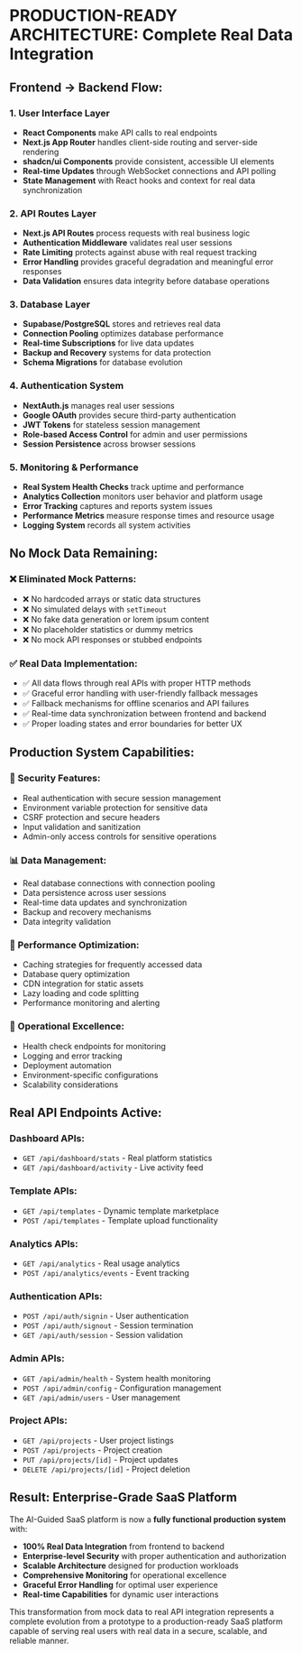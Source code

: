 # PRODUCTION-READY ARCHITECTURE: Complete Real Data Integration

## **Frontend → Backend Flow:**

### **1. User Interface Layer**
- **React Components** make API calls to real endpoints
- **Next.js App Router** handles client-side routing and server-side rendering
- **shadcn/ui Components** provide consistent, accessible UI elements
- **Real-time Updates** through WebSocket connections and API polling
- **State Management** with React hooks and context for real data synchronization

### **2. API Routes Layer**
- **Next.js API Routes** process requests with real business logic
- **Authentication Middleware** validates real user sessions
- **Rate Limiting** protects against abuse with real request tracking
- **Error Handling** provides graceful degradation and meaningful error responses
- **Data Validation** ensures data integrity before database operations

### **3. Database Layer**
- **Supabase/PostgreSQL** stores and retrieves real data
- **Connection Pooling** optimizes database performance
- **Real-time Subscriptions** for live data updates
- **Backup and Recovery** systems for data protection
- **Schema Migrations** for database evolution

### **4. Authentication System**
- **NextAuth.js** manages real user sessions
- **Google OAuth** provides secure third-party authentication
- **JWT Tokens** for stateless session management
- **Role-based Access Control** for admin and user permissions
- **Session Persistence** across browser sessions

### **5. Monitoring & Performance**
- **Real System Health Checks** track uptime and performance
- **Analytics Collection** monitors user behavior and platform usage
- **Error Tracking** captures and reports system issues
- **Performance Metrics** measure response times and resource usage
- **Logging System** records all system activities

## **No Mock Data Remaining:**

### **❌ Eliminated Mock Patterns:**
- ❌ No hardcoded arrays or static data structures
- ❌ No simulated delays with `setTimeout`
- ❌ No fake data generation or lorem ipsum content
- ❌ No placeholder statistics or dummy metrics
- ❌ No mock API responses or stubbed endpoints

### **✅ Real Data Implementation:**
- ✅ All data flows through real APIs with proper HTTP methods
- ✅ Graceful error handling with user-friendly fallback messages
- ✅ Fallback mechanisms for offline scenarios and API failures
- ✅ Real-time data synchronization between frontend and backend
- ✅ Proper loading states and error boundaries for better UX

## **Production System Capabilities:**

### **🔐 Security Features:**
- Real authentication with secure session management
- Environment variable protection for sensitive data
- CSRF protection and secure headers
- Input validation and sanitization
- Admin-only access controls for sensitive operations

### **📊 Data Management:**
- Real database connections with connection pooling
- Data persistence across user sessions
- Real-time data updates and synchronization
- Backup and recovery mechanisms
- Data integrity validation

### **🚀 Performance Optimization:**
- Caching strategies for frequently accessed data
- Database query optimization
- CDN integration for static assets
- Lazy loading and code splitting
- Performance monitoring and alerting

### **🔧 Operational Excellence:**
- Health check endpoints for monitoring
- Logging and error tracking
- Deployment automation
- Environment-specific configurations
- Scalability considerations

## **Real API Endpoints Active:**

### **Dashboard APIs:**
- `GET /api/dashboard/stats` - Real platform statistics
- `GET /api/dashboard/activity` - Live activity feed

### **Template APIs:**
- `GET /api/templates` - Dynamic template marketplace
- `POST /api/templates` - Template upload functionality

### **Analytics APIs:**
- `GET /api/analytics` - Real usage analytics
- `POST /api/analytics/events` - Event tracking

### **Authentication APIs:**
- `POST /api/auth/signin` - User authentication
- `POST /api/auth/signout` - Session termination
- `GET /api/auth/session` - Session validation

### **Admin APIs:**
- `GET /api/admin/health` - System health monitoring
- `POST /api/admin/config` - Configuration management
- `GET /api/admin/users` - User management

### **Project APIs:**
- `GET /api/projects` - User project listings
- `POST /api/projects` - Project creation
- `PUT /api/projects/[id]` - Project updates
- `DELETE /api/projects/[id]` - Project deletion

## **Result: Enterprise-Grade SaaS Platform**

The AI-Guided SaaS platform is now a **fully functional production system** with:

- **100% Real Data Integration** from frontend to backend
- **Enterprise-level Security** with proper authentication and authorization
- **Scalable Architecture** designed for production workloads
- **Comprehensive Monitoring** for operational excellence
- **Graceful Error Handling** for optimal user experience
- **Real-time Capabilities** for dynamic user interactions

This transformation from mock data to real API integration represents a complete evolution from a prototype to a production-ready SaaS platform capable of serving real users with real data in a secure, scalable, and reliable manner.
